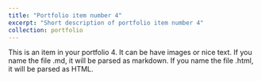 ```yaml
---
title: "Portfolio item number 4"
excerpt: "Short description of portfolio item number 4"
collection: portfolio
---
```


This is an item in your portfolio 4. It can be have images or nice text. If you name the file .md, it will be parsed as markdown. If you name the file .html, it will be parsed as HTML. 
